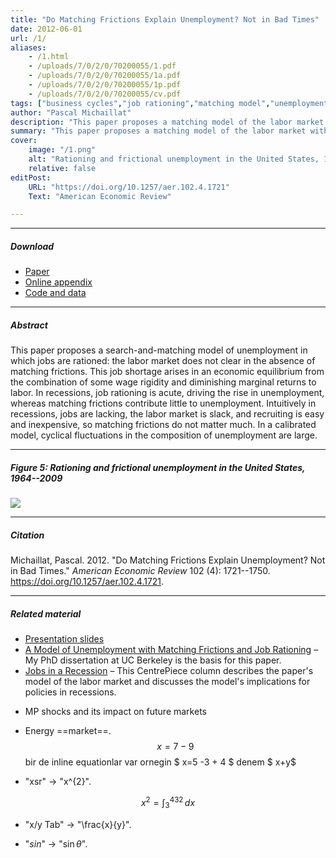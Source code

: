 ```yaml
---
title: "Do Matching Frictions Explain Unemployment? Not in Bad Times" 
date: 2012-06-01
url: /1/
aliases: 
    - /1.html
    - /uploads/7/0/2/0/70200055/1.pdf
    - /uploads/7/0/2/0/70200055/1a.pdf
    - /uploads/7/0/2/0/70200055/1p.pdf
    - /uploads/7/0/2/0/70200055/cv.pdf
tags: ["business cycles","job rationing","matching model","unemployment","wage rigidity"]
author: "Pascal Michaillat"
description: "This paper proposes a matching model of the labor market with job rationing: unemployment does not disappear in the absence of matching frictions." 
summary: "This paper proposes a matching model of the labor market with job rationing: unemployment does not disappear in the absence of matching frictions. In recessions, job rationing drives the rise in unemployment, whereas matching frictions contribute little to unemployment." 
cover:
    image: "/1.png"
    alt: "Rationing and frictional unemployment in the United States, 1964–2009"
    relative: false
editPost:
    URL: "https://doi.org/10.1257/aer.102.4.1721"
    Text: "American Economic Review"

---
```


---

##### Download

+ [Paper](/1.pdf)
+ [Online appendix](/1a.pdf)
+ [Code and data](https://github.com/pmichaillat/job-rationing)

---

##### Abstract

This paper proposes a search-and-matching model of unemployment in which jobs are rationed: the labor market does not clear in the absence of matching frictions. This job shortage arises in an economic equilibrium from the combination of some wage rigidity and diminishing marginal returns to labor. In recessions, job rationing is acute, driving the rise in unemployment, whereas matching frictions contribute little to unemployment. Intuitively in recessions, jobs are lacking, the labor market is slack, and recruiting is easy and inexpensive, so matching frictions do not matter much. In a calibrated model, cyclical fluctuations in the composition of unemployment are large.

---

##### Figure 5: Rationing and frictional unemployment in the United States, 1964--2009

![](/1f.png)

---

##### Citation

Michaillat, Pascal. 2012. "Do Matching Frictions Explain Unemployment? Not in Bad Times." *American Economic Review* 102 (4): 1721--1750. https://doi.org/10.1257/aer.102.4.1721.

---

##### Related material

+ [Presentation slides](/1p.pdf)
+ [A Model of Unemployment with Matching Frictions and Job Rationing](https://escholarship.org/uc/item/7jr3m96r) – My PhD dissertation at UC Berkeley is the basis for this paper.
+ [Jobs in a Recession](https://cep.lse.ac.uk/pubs/download/cp365.pdf) – This CentrePiece column describes the paper's model of the labor market and discusses the model's implications for policies in recessions.

- MP shocks and its impact on future markets
- Energy ==market==.
$$ x=7 - 9 $$ bir de inline equationlar var ornegin $ x=5 -3 + 4 $ denem $ x+y$ 


-   "xsr" → "x^{2}".

$$x^{2} = \int_{3}^{432} \, dx $$
    
-   "x/y Tab" → "\frac{x}{y}".
    
-   "$sin$" → "$\sin \theta$". 
